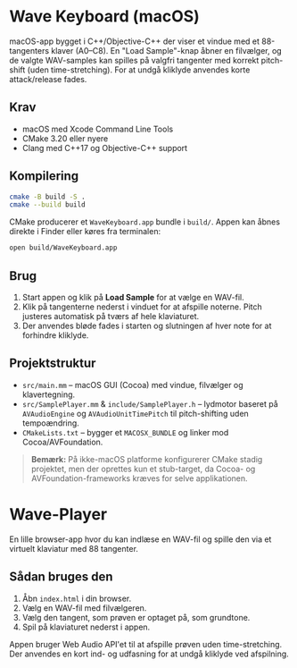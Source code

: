 # Wave Keyboard (macOS)

macOS-app bygget i C++/Objective-C++ der viser et vindue med et 88-tangenters klaver (A0–C8). En "Load Sample"-knap åbner en filvælger, og de valgte WAV-samples kan spilles på valgfri tangenter med korrekt pitch-shift (uden time-stretching). For at undgå kliklyde anvendes korte attack/release fades.

## Krav

- macOS med Xcode Command Line Tools
- CMake 3.20 eller nyere
- Clang med C++17 og Objective-C++ support

## Kompilering

```bash
cmake -B build -S .
cmake --build build
```

CMake producerer et `WaveKeyboard.app` bundle i `build/`. Appen kan åbnes direkte i Finder eller køres fra terminalen:

```bash
open build/WaveKeyboard.app
```

## Brug

1. Start appen og klik på **Load Sample** for at vælge en WAV-fil.
2. Klik på tangenterne nederst i vinduet for at afspille noterne. Pitch justeres automatisk på tværs af hele klaviaturet.
3. Der anvendes bløde fades i starten og slutningen af hver note for at forhindre kliklyde.

## Projektstruktur

- `src/main.mm` – macOS GUI (Cocoa) med vindue, filvælger og klavertegning.
- `src/SamplePlayer.mm` & `include/SamplePlayer.h` – lydmotor baseret på `AVAudioEngine` og `AVAudioUnitTimePitch` til pitch-shifting uden tempoændring.
- `CMakeLists.txt` – bygger et `MACOSX_BUNDLE` og linker mod Cocoa/AVFoundation.

> **Bemærk:** På ikke-macOS platforme konfigurerer CMake stadig projektet, men der oprettes kun et stub-target, da Cocoa- og AVFoundation-frameworks kræves for selve applikationen.
# Wave-Player

En lille browser-app hvor du kan indlæse en WAV-fil og spille den via et virtuelt klaviatur med 88 tangenter.

## Sådan bruges den

1. Åbn `index.html` i din browser.
2. Vælg en WAV-fil med filvælgeren.
3. Vælg den tangent, som prøven er optaget på, som grundtone.
4. Spil på klaviaturet nederst i appen.

Appen bruger Web Audio API'et til at afspille prøven uden time-stretching. Der anvendes en kort ind- og udfasning for at undgå kliklyde ved afspilning.

